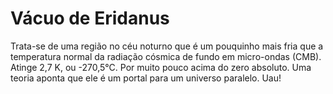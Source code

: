 # Vácuo de Eridanus

Trata-se de uma região no céu noturno que é um pouquinho mais fria que a
temperatura normal da radiação cósmica de fundo em micro-ondas (CMB). Atinge 2,7
K, ou -270,5°C. Por muito pouco acima do zero absoluto. Uma teoria aponta que
ele é um portal para um universo paralelo. Uau!
